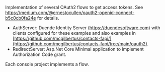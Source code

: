 Implementation of several OAuth2 flows to get access tokens. See https://medium.com/@ernestocullen/oauth2-openid-connect-b5c0cb0fa24e for details.

* AuthServer: Duende Identity Server (https://duendesoftware.com) with clients configured for these examples and also examples in [https://github.com/mcgilbertus/contacts-fapi/](https://github.com/mcgilbertus/contacts-fapi/tree/main/oauth2).
* RedirectServer: Asp.Net Core Minimal application to implement Authorization Code grant.

Each console project implements a flow.
